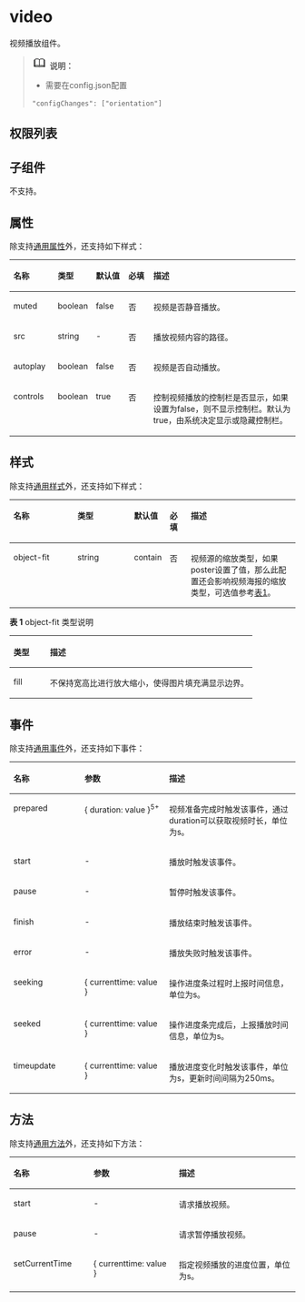 # video<a name="ZH-CN_TOPIC_0000001173164749"></a>

视频播放组件。

>![](../../public_sys-resources/icon-note.gif) **说明：** 
>-   需要在config.json配置
>    ```
>    "configChanges": ["orientation"]
>    ```

## 权限列表<a name="section11257113618419"></a>

## 子组件<a name="sc18e8342b29747dbbd70887cc3c0a22d"></a>

不支持。

## 属性<a name="s50d82bce96774b86846ab2739d7ce18d"></a>

除支持[通用属性](js-components-common-attributes.md)外，还支持如下样式：

<a name="table20633101642315"></a>
<table><thead align="left"><tr id="row663331618238"><th class="cellrowborder" valign="top" width="15.479999999999999%" id="mcps1.1.6.1.1"><p id="aa872998ac2d84843a3c5161889afffef"><a name="aa872998ac2d84843a3c5161889afffef"></a><a name="aa872998ac2d84843a3c5161889afffef"></a>名称</p>
</th>
<th class="cellrowborder" valign="top" width="13.04%" id="mcps1.1.6.1.2"><p id="ab2111648ee0e4f6d881be8954e7acaab"><a name="ab2111648ee0e4f6d881be8954e7acaab"></a><a name="ab2111648ee0e4f6d881be8954e7acaab"></a>类型</p>
</th>
<th class="cellrowborder" valign="top" width="11.41%" id="mcps1.1.6.1.3"><p id="ab377d1c90900478ea4ecab51e9a058af"><a name="ab377d1c90900478ea4ecab51e9a058af"></a><a name="ab377d1c90900478ea4ecab51e9a058af"></a>默认值</p>
</th>
<th class="cellrowborder" valign="top" width="8.73%" id="mcps1.1.6.1.4"><p id="p824610360217"><a name="p824610360217"></a><a name="p824610360217"></a>必填</p>
</th>
<th class="cellrowborder" valign="top" width="51.339999999999996%" id="mcps1.1.6.1.5"><p id="a1d574a0044ed42ec8a2603bc82734232"><a name="a1d574a0044ed42ec8a2603bc82734232"></a><a name="a1d574a0044ed42ec8a2603bc82734232"></a>描述</p>
</th>
</tr>
</thead>
<tbody><tr id="row174491921121516"><td class="cellrowborder" valign="top" width="15.479999999999999%" headers="mcps1.1.6.1.1 "><p id="p886612215154"><a name="p886612215154"></a><a name="p886612215154"></a>muted</p>
</td>
<td class="cellrowborder" valign="top" width="13.04%" headers="mcps1.1.6.1.2 "><p id="p2086602211514"><a name="p2086602211514"></a><a name="p2086602211514"></a>boolean</p>
</td>
<td class="cellrowborder" valign="top" width="11.41%" headers="mcps1.1.6.1.3 "><p id="p17866222171514"><a name="p17866222171514"></a><a name="p17866222171514"></a>false</p>
</td>
<td class="cellrowborder" valign="top" width="8.73%" headers="mcps1.1.6.1.4 "><p id="p6866102231512"><a name="p6866102231512"></a><a name="p6866102231512"></a>否</p>
</td>
<td class="cellrowborder" valign="top" width="51.339999999999996%" headers="mcps1.1.6.1.5 "><p id="p58668224150"><a name="p58668224150"></a><a name="p58668224150"></a>视频是否静音播放。</p>
</td>
</tr>
<tr id="row198031871157"><td class="cellrowborder" valign="top" width="15.479999999999999%" headers="mcps1.1.6.1.1 "><p id="p886615229150"><a name="p886615229150"></a><a name="p886615229150"></a>src</p>
</td>
<td class="cellrowborder" valign="top" width="13.04%" headers="mcps1.1.6.1.2 "><p id="p18664223156"><a name="p18664223156"></a><a name="p18664223156"></a>string</p>
</td>
<td class="cellrowborder" valign="top" width="11.41%" headers="mcps1.1.6.1.3 "><p id="p1786642214154"><a name="p1786642214154"></a><a name="p1786642214154"></a>-</p>
</td>
<td class="cellrowborder" valign="top" width="8.73%" headers="mcps1.1.6.1.4 "><p id="p108661922191514"><a name="p108661922191514"></a><a name="p108661922191514"></a>否</p>
</td>
<td class="cellrowborder" valign="top" width="51.339999999999996%" headers="mcps1.1.6.1.5 "><p id="p28661822121511"><a name="p28661822121511"></a><a name="p28661822121511"></a>播放视频内容的路径。</p>
</td>
</tr>
<tr id="row84223141151"><td class="cellrowborder" valign="top" width="15.479999999999999%" headers="mcps1.1.6.1.1 "><p id="p1486615224155"><a name="p1486615224155"></a><a name="p1486615224155"></a>autoplay</p>
</td>
<td class="cellrowborder" valign="top" width="13.04%" headers="mcps1.1.6.1.2 "><p id="p8866202219150"><a name="p8866202219150"></a><a name="p8866202219150"></a>boolean</p>
</td>
<td class="cellrowborder" valign="top" width="11.41%" headers="mcps1.1.6.1.3 "><p id="p168661222171510"><a name="p168661222171510"></a><a name="p168661222171510"></a>false</p>
</td>
<td class="cellrowborder" valign="top" width="8.73%" headers="mcps1.1.6.1.4 "><p id="p1786618220151"><a name="p1786618220151"></a><a name="p1786618220151"></a>否</p>
</td>
<td class="cellrowborder" valign="top" width="51.339999999999996%" headers="mcps1.1.6.1.5 "><p id="p1386610221157"><a name="p1386610221157"></a><a name="p1386610221157"></a>视频是否自动播放。</p>
</td>
</tr>
<tr id="row4862225151"><td class="cellrowborder" valign="top" width="15.479999999999999%" headers="mcps1.1.6.1.1 "><p id="p4867112211519"><a name="p4867112211519"></a><a name="p4867112211519"></a>controls</p>
</td>
<td class="cellrowborder" valign="top" width="13.04%" headers="mcps1.1.6.1.2 "><p id="p486742231516"><a name="p486742231516"></a><a name="p486742231516"></a>boolean</p>
</td>
<td class="cellrowborder" valign="top" width="11.41%" headers="mcps1.1.6.1.3 "><p id="p118671822171510"><a name="p118671822171510"></a><a name="p118671822171510"></a>true</p>
</td>
<td class="cellrowborder" valign="top" width="8.73%" headers="mcps1.1.6.1.4 "><p id="p148678225153"><a name="p148678225153"></a><a name="p148678225153"></a>否</p>
</td>
<td class="cellrowborder" valign="top" width="51.339999999999996%" headers="mcps1.1.6.1.5 "><p id="p1286742213153"><a name="p1286742213153"></a><a name="p1286742213153"></a>控制视频播放的控制栏是否显示，如果设置为false，则不显示控制栏。默认为true，由系统决定显示或隐藏控制栏。</p>
</td>
</tr>
</tbody>
</table>

## 样式<a name="sfbde25405aca4513a9c938f2f339b770"></a>

除支持[通用样式](js-components-common-styles.md)外，还支持如下样式：

<a name="table772815434205"></a>
<table><thead align="left"><tr id="row8728104352011"><th class="cellrowborder" valign="top" width="23.11768823117688%" id="mcps1.1.6.1.1"><p id="p8728104312012"><a name="p8728104312012"></a><a name="p8728104312012"></a>名称</p>
</th>
<th class="cellrowborder" valign="top" width="20.477952204779523%" id="mcps1.1.6.1.2"><p id="p187282438206"><a name="p187282438206"></a><a name="p187282438206"></a>类型</p>
</th>
<th class="cellrowborder" valign="top" width="8.869113088691131%" id="mcps1.1.6.1.3"><p id="p12729114318201"><a name="p12729114318201"></a><a name="p12729114318201"></a>默认值</p>
</th>
<th class="cellrowborder" valign="top" width="7.519248075192481%" id="mcps1.1.6.1.4"><p id="p17729104352013"><a name="p17729104352013"></a><a name="p17729104352013"></a>必填</p>
</th>
<th class="cellrowborder" valign="top" width="40.01599840015999%" id="mcps1.1.6.1.5"><p id="p7729104317207"><a name="p7729104317207"></a><a name="p7729104317207"></a>描述</p>
</th>
</tr>
</thead>
<tbody><tr id="row117291043172018"><td class="cellrowborder" valign="top" width="23.11768823117688%" headers="mcps1.1.6.1.1 "><p id="p15729184311209"><a name="p15729184311209"></a><a name="p15729184311209"></a>object-fit</p>
</td>
<td class="cellrowborder" valign="top" width="20.477952204779523%" headers="mcps1.1.6.1.2 "><p id="p117291543122015"><a name="p117291543122015"></a><a name="p117291543122015"></a>string</p>
</td>
<td class="cellrowborder" valign="top" width="8.869113088691131%" headers="mcps1.1.6.1.3 "><p id="p672911431201"><a name="p672911431201"></a><a name="p672911431201"></a>contain</p>
</td>
<td class="cellrowborder" valign="top" width="7.519248075192481%" headers="mcps1.1.6.1.4 "><p id="p207294433207"><a name="p207294433207"></a><a name="p207294433207"></a>否</p>
</td>
<td class="cellrowborder" valign="top" width="40.01599840015999%" headers="mcps1.1.6.1.5 "><p id="p1729184392013"><a name="p1729184392013"></a><a name="p1729184392013"></a>视频源的缩放类型，如果poster设置了值，那么此配置还会影响视频海报的缩放类型，可选值参考<a href="#t8eca568266d54af484fec0f84185e923">表1</a>。</p>
</td>
</tr>
</tbody>
</table>

**表 1**  object-fit 类型说明

<a name="t8eca568266d54af484fec0f84185e923"></a>
<table><thead align="left"><tr id="r9b22bdd1cd2d4050a840c205bd25f5f2"><th class="cellrowborder" valign="top" width="15.02%" id="mcps1.2.3.1.1"><p id="aaf9dd8d06c5b44b8a13e3c6e17e29493"><a name="aaf9dd8d06c5b44b8a13e3c6e17e29493"></a><a name="aaf9dd8d06c5b44b8a13e3c6e17e29493"></a>类型</p>
</th>
<th class="cellrowborder" valign="top" width="84.98%" id="mcps1.2.3.1.2"><p id="a63d0fe8b723d4ddfa21fc1fbb3e48165"><a name="a63d0fe8b723d4ddfa21fc1fbb3e48165"></a><a name="a63d0fe8b723d4ddfa21fc1fbb3e48165"></a>描述</p>
</th>
</tr>
</thead>
<tbody><tr id="ref689a9f315e4ffea4cd2d1a19bd1773"><td class="cellrowborder" valign="top" width="15.02%" headers="mcps1.2.3.1.1 "><p id="p11586163511379"><a name="p11586163511379"></a><a name="p11586163511379"></a>fill</p>
</td>
<td class="cellrowborder" valign="top" width="84.98%" headers="mcps1.2.3.1.2 "><p id="p958611356373"><a name="p958611356373"></a><a name="p958611356373"></a>不保持宽高比进行放大缩小，使得图片填充满显示边界。</p>
</td>
</tr>
</tbody>
</table>

## 事件<a name="section4181420161817"></a>

除支持[通用事件](js-components-common-events.md)外，还支持如下事件：

<a name="table836435619510"></a>
<table><thead align="left"><tr id="row153658563517"><th class="cellrowborder" valign="top" width="24.852485248524854%" id="mcps1.1.4.1.1"><p id="a426b8903842d48fa8012a24ff3c997eb"><a name="a426b8903842d48fa8012a24ff3c997eb"></a><a name="a426b8903842d48fa8012a24ff3c997eb"></a>名称</p>
</th>
<th class="cellrowborder" valign="top" width="29.552955295529554%" id="mcps1.1.4.1.2"><p id="a53448ba47e5e4ae9bf7774c90820e970"><a name="a53448ba47e5e4ae9bf7774c90820e970"></a><a name="a53448ba47e5e4ae9bf7774c90820e970"></a>参数</p>
</th>
<th class="cellrowborder" valign="top" width="45.5945594559456%" id="mcps1.1.4.1.3"><p id="add489ff50c444f24b759162c7f4bad9a"><a name="add489ff50c444f24b759162c7f4bad9a"></a><a name="add489ff50c444f24b759162c7f4bad9a"></a>描述</p>
</th>
</tr>
</thead>
<tbody><tr id="row116621079194"><td class="cellrowborder" valign="top" width="24.852485248524854%" headers="mcps1.1.4.1.1 "><p id="p14995128101920"><a name="p14995128101920"></a><a name="p14995128101920"></a>prepared</p>
</td>
<td class="cellrowborder" valign="top" width="29.552955295529554%" headers="mcps1.1.4.1.2 "><p id="p1499513871918"><a name="p1499513871918"></a><a name="p1499513871918"></a>{ duration: value }<sup id="sup29931815101312"><a name="sup29931815101312"></a><a name="sup29931815101312"></a>5+</sup></p>
</td>
<td class="cellrowborder" valign="top" width="45.5945594559456%" headers="mcps1.1.4.1.3 "><p id="p1399519841911"><a name="p1399519841911"></a><a name="p1399519841911"></a>视频准备完成时触发该事件，通过duration可以获取视频时长，单位为s。</p>
</td>
</tr>
<tr id="row76639781919"><td class="cellrowborder" valign="top" width="24.852485248524854%" headers="mcps1.1.4.1.1 "><p id="p1899514821910"><a name="p1899514821910"></a><a name="p1899514821910"></a>start</p>
</td>
<td class="cellrowborder" valign="top" width="29.552955295529554%" headers="mcps1.1.4.1.2 "><p id="p1899516816193"><a name="p1899516816193"></a><a name="p1899516816193"></a>-</p>
</td>
<td class="cellrowborder" valign="top" width="45.5945594559456%" headers="mcps1.1.4.1.3 "><p id="p8995182197"><a name="p8995182197"></a><a name="p8995182197"></a>播放时触发该事件。</p>
</td>
</tr>
<tr id="row1066387181915"><td class="cellrowborder" valign="top" width="24.852485248524854%" headers="mcps1.1.4.1.1 "><p id="p1899616891919"><a name="p1899616891919"></a><a name="p1899616891919"></a>pause</p>
</td>
<td class="cellrowborder" valign="top" width="29.552955295529554%" headers="mcps1.1.4.1.2 "><p id="p109962861914"><a name="p109962861914"></a><a name="p109962861914"></a>-</p>
</td>
<td class="cellrowborder" valign="top" width="45.5945594559456%" headers="mcps1.1.4.1.3 "><p id="p1699615891918"><a name="p1699615891918"></a><a name="p1699615891918"></a>暂停时触发该事件。</p>
</td>
</tr>
<tr id="row1131820251916"><td class="cellrowborder" valign="top" width="24.852485248524854%" headers="mcps1.1.4.1.1 "><p id="p59966831917"><a name="p59966831917"></a><a name="p59966831917"></a>finish</p>
</td>
<td class="cellrowborder" valign="top" width="29.552955295529554%" headers="mcps1.1.4.1.2 "><p id="p1799619831915"><a name="p1799619831915"></a><a name="p1799619831915"></a>-</p>
</td>
<td class="cellrowborder" valign="top" width="45.5945594559456%" headers="mcps1.1.4.1.3 "><p id="p199688111910"><a name="p199688111910"></a><a name="p199688111910"></a>播放结束时触发该事件。</p>
</td>
</tr>
<tr id="row11318921194"><td class="cellrowborder" valign="top" width="24.852485248524854%" headers="mcps1.1.4.1.1 "><p id="p09964811192"><a name="p09964811192"></a><a name="p09964811192"></a>error</p>
</td>
<td class="cellrowborder" valign="top" width="29.552955295529554%" headers="mcps1.1.4.1.2 "><p id="p999616871916"><a name="p999616871916"></a><a name="p999616871916"></a>-</p>
</td>
<td class="cellrowborder" valign="top" width="45.5945594559456%" headers="mcps1.1.4.1.3 "><p id="p399615871913"><a name="p399615871913"></a><a name="p399615871913"></a>播放失败时触发该事件。</p>
</td>
</tr>
<tr id="row143184219194"><td class="cellrowborder" valign="top" width="24.852485248524854%" headers="mcps1.1.4.1.1 "><p id="p109962812198"><a name="p109962812198"></a><a name="p109962812198"></a>seeking</p>
</td>
<td class="cellrowborder" valign="top" width="29.552955295529554%" headers="mcps1.1.4.1.2 "><p id="p6996118201915"><a name="p6996118201915"></a><a name="p6996118201915"></a>{ currenttime: value }</p>
</td>
<td class="cellrowborder" valign="top" width="45.5945594559456%" headers="mcps1.1.4.1.3 "><p id="p1599615891917"><a name="p1599615891917"></a><a name="p1599615891917"></a>操作进度条过程时上报时间信息，单位为s。</p>
</td>
</tr>
<tr id="row1637115611818"><td class="cellrowborder" valign="top" width="24.852485248524854%" headers="mcps1.1.4.1.1 "><p id="p149964831912"><a name="p149964831912"></a><a name="p149964831912"></a>seeked</p>
</td>
<td class="cellrowborder" valign="top" width="29.552955295529554%" headers="mcps1.1.4.1.2 "><p id="p19996182197"><a name="p19996182197"></a><a name="p19996182197"></a>{ currenttime: value }</p>
</td>
<td class="cellrowborder" valign="top" width="45.5945594559456%" headers="mcps1.1.4.1.3 "><p id="p109961085199"><a name="p109961085199"></a><a name="p109961085199"></a>操作进度条完成后，上报播放时间信息，单位为s。</p>
</td>
</tr>
<tr id="row1766775361814"><td class="cellrowborder" valign="top" width="24.852485248524854%" headers="mcps1.1.4.1.1 "><p id="p129965831916"><a name="p129965831916"></a><a name="p129965831916"></a>timeupdate</p>
</td>
<td class="cellrowborder" valign="top" width="29.552955295529554%" headers="mcps1.1.4.1.2 "><p id="p4996386196"><a name="p4996386196"></a><a name="p4996386196"></a>{ currenttime: value }</p>
</td>
<td class="cellrowborder" valign="top" width="45.5945594559456%" headers="mcps1.1.4.1.3 "><p id="p179976820190"><a name="p179976820190"></a><a name="p179976820190"></a>播放进度变化时触发该事件，单位为s，更新时间间隔为250ms。</p>
</td>
</tr>
</tbody>
</table>

## 方法<a name="s557cc2f457ff42a193807500adae2f91"></a>

除支持[通用方法](js-components-common-methods.md)外，还支持如下方法：

<a name="t0b0d71e0664f479d9fbcfe2cf45b34a0"></a>
<table><thead align="left"><tr id="r80520812e64447b7a841590ba3d1ecf9"><th class="cellrowborder" valign="top" width="28.000000000000004%" id="mcps1.1.4.1.1"><p id="ab440f3031e7242d1a1ee00ba387b151f"><a name="ab440f3031e7242d1a1ee00ba387b151f"></a><a name="ab440f3031e7242d1a1ee00ba387b151f"></a>名称</p>
</th>
<th class="cellrowborder" valign="top" width="29.82%" id="mcps1.1.4.1.2"><p id="a1e28b7e4cdc84e9eacc51b8ce51590df"><a name="a1e28b7e4cdc84e9eacc51b8ce51590df"></a><a name="a1e28b7e4cdc84e9eacc51b8ce51590df"></a>参数</p>
</th>
<th class="cellrowborder" valign="top" width="42.18%" id="mcps1.1.4.1.3"><p id="ad91f1de026e24e60b0fe5078f4226f65"><a name="ad91f1de026e24e60b0fe5078f4226f65"></a><a name="ad91f1de026e24e60b0fe5078f4226f65"></a>描述</p>
</th>
</tr>
</thead>
<tbody><tr id="rab3c226807734a8d874bf83c939d52ad"><td class="cellrowborder" valign="top" width="28.000000000000004%" headers="mcps1.1.4.1.1 "><p id="ac317a80879064915a1a09cef7e3070d2"><a name="ac317a80879064915a1a09cef7e3070d2"></a><a name="ac317a80879064915a1a09cef7e3070d2"></a>start</p>
</td>
<td class="cellrowborder" valign="top" width="29.82%" headers="mcps1.1.4.1.2 "><p id="a1589994065b74673b39ff67b72e3ec82"><a name="a1589994065b74673b39ff67b72e3ec82"></a><a name="a1589994065b74673b39ff67b72e3ec82"></a>-</p>
</td>
<td class="cellrowborder" valign="top" width="42.18%" headers="mcps1.1.4.1.3 "><p id="ad610eacf0ae748a0bd0611c6bd10d49d"><a name="ad610eacf0ae748a0bd0611c6bd10d49d"></a><a name="ad610eacf0ae748a0bd0611c6bd10d49d"></a>请求播放视频。</p>
</td>
</tr>
<tr id="r74d47c5360ae4f87936bde197795b0e5"><td class="cellrowborder" valign="top" width="28.000000000000004%" headers="mcps1.1.4.1.1 "><p id="a5488606f848644c1b250b35137b770f9"><a name="a5488606f848644c1b250b35137b770f9"></a><a name="a5488606f848644c1b250b35137b770f9"></a>pause</p>
</td>
<td class="cellrowborder" valign="top" width="29.82%" headers="mcps1.1.4.1.2 "><p id="a715471504ba24456b9c69a09898e8025"><a name="a715471504ba24456b9c69a09898e8025"></a><a name="a715471504ba24456b9c69a09898e8025"></a>-</p>
</td>
<td class="cellrowborder" valign="top" width="42.18%" headers="mcps1.1.4.1.3 "><p id="a4d7fc26ada3c4c9b86818e40259494e6"><a name="a4d7fc26ada3c4c9b86818e40259494e6"></a><a name="a4d7fc26ada3c4c9b86818e40259494e6"></a>请求暂停播放视频。</p>
</td>
</tr>
<tr id="rc1629488abde4974938cc5c17937dbc6"><td class="cellrowborder" valign="top" width="28.000000000000004%" headers="mcps1.1.4.1.1 "><p id="a74f637bafd5348bb96414961031ca01d"><a name="a74f637bafd5348bb96414961031ca01d"></a><a name="a74f637bafd5348bb96414961031ca01d"></a>setCurrentTime</p>
</td>
<td class="cellrowborder" valign="top" width="29.82%" headers="mcps1.1.4.1.2 "><p id="a65bc7bf0576a4e47bff523bd15ca560c"><a name="a65bc7bf0576a4e47bff523bd15ca560c"></a><a name="a65bc7bf0576a4e47bff523bd15ca560c"></a>{ currenttime: value }</p>
</td>
<td class="cellrowborder" valign="top" width="42.18%" headers="mcps1.1.4.1.3 "><p id="a421ac9c67d5444338709bb7be34d06ec"><a name="a421ac9c67d5444338709bb7be34d06ec"></a><a name="a421ac9c67d5444338709bb7be34d06ec"></a>指定视频播放的进度位置，单位为s。</p>
</td>
</tr>
</tbody>
</table>

